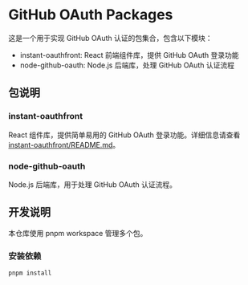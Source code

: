 # GitHub OAuth Packages

这是一个用于实现 GitHub OAuth 认证的包集合，包含以下模块：

- instant-oauthfront: React 前端组件库，提供 GitHub OAuth 登录功能
- node-github-oauth: Node.js 后端库，处理 GitHub OAuth 认证流程

## 包说明

### instant-oauthfront

React 组件库，提供简单易用的 GitHub OAuth 登录功能。详细信息请查看 [instant-oauthfront/README.md](instant-oauthfront/README.md)。

### node-github-oauth

Node.js 后端库，用于处理 GitHub OAuth 认证流程。

## 开发说明

本仓库使用 pnpm workspace 管理多个包。

### 安装依赖

```bash
pnpm install

